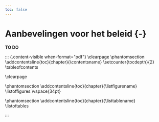 ```yaml
---
toc: false
---
```


# Aanbevelingen voor het beleid {-}

**TO DO**





<!-- This part adds the table of content in the pdf -->
<!-- Add it at the end of the last chapter of the frontmatter -->
<!-- spell-check: ignore:start-->
::: {.content-visible when-format="pdf"}
\clearpage
\phantomsection
\addcontentsline{toc}{chapter}{\contentsname}
\setcounter{tocdepth}{2}
\tableofcontents

\clearpage <!-- remove this line when you have neither a list of figures and a list of tables -->

<!-- remove this block when you don't want a list of figures -->
\phantomsection
\addcontentsline{toc}{chapter}{\listfigurename}
\listoffigures
\vspace{34pt}
<!-- remove this block when you don't want a list of figures -->

<!-- remove this block when you don't want a list of tables -->
\phantomsection
\addcontentsline{toc}{chapter}{\listtablename}
\listoftables
<!-- remove this block when you don't want a list of tables -->

<!-- keep the lines below -->
:::
<!-- spell-check: ignore:end-->
<!-- This part adds the tables of contents in the pdf -->
